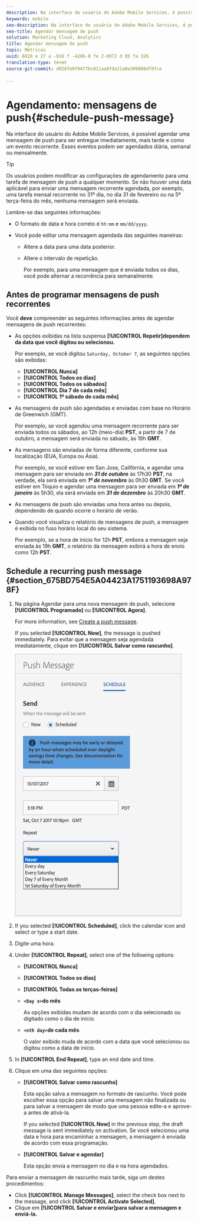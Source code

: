 ```yaml
---
description: Na interface do usuário do Adobe Mobile Services, é possível agendar uma mensagem de push para ser entregue imediatamente, mais tarde e como um evento recorrente. Esses eventos podem ser agendados diária, semanal ou mensalmente.
keywords: mobile
seo-description: Na interface do usuário do Adobe Mobile Services, é possível agendar uma mensagem de push para ser entregue imediatamente, mais tarde e como um evento recorrente. Esses eventos podem ser agendados diária, semanal ou mensalmente.
seo-title: Agendar mensagem de push
solution: Marketing Cloud, Analytics
title: Agendar mensagem de push
topic: Métricas
uuid: 6810 e 27 a -016 f -4286-8 fe 2-9972 d 85 fa 326
translation-type: tm+mt
source-git-commit: d028fe0f9477bc011aa8fda21a0a389808df0fce

---
```



# Agendamento: mensagens de push{#schedule-push-message}

Na interface do usuário do Adobe Mobile Services, é possível agendar uma mensagem de push para ser entregue imediatamente, mais tarde e como um evento recorrente. Esses eventos podem ser agendados diária, semanal ou mensalmente.

>[!TIP]
>
>Os usuários podem modificar as configurações de agendamento para uma tarefa de mensagem de push a qualquer momento. Se não houver uma data aplicável para enviar uma mensagem recorrente agendada, por exemplo, uma tarefa mensal recorrente no 31º dia, no dia 31 de fevereiro ou na 5ª terça-feira do mês, nenhuma mensagem será enviada.

Lembre-se das seguintes informações:

* O formato de data e hora correto é `hh:mm` e `mm/dd/yyyy`.

* Você pode editar uma mensagem agendada das seguintes maneiras:

   * Altere a data para uma data posterior.
   * Altere o intervalo de repetição.

      Por exemplo, para uma mensagem que é enviada todos os dias, você pode alternar a recorrência para semanalmente.

## Antes de programar mensagens de push recorrentes

Você **deve** compreender as seguintes informações antes de agendar mensagens de push recorrentes:

* As opções exibidas na lista suspensa **[!UICONTROL Repetir]dependem da data que você digitou ou selecionou.**

   Por exemplo, se você digitou `Saturday, October 7`, as seguintes opções são exibidas:

   * **[!UICONTROL Nunca]**
   * **[!UICONTROL Todos os dias]**
   * **[!UICONTROL Todos os sábados]**
   * **[!UICONTROL Dia 7 de cada mês]**
   * **[!UICONTROL 1º sábado de cada mês]**

* As mensagens de push são agendadas e enviadas com base no Horário de Greenwich (GMT).

   Por exemplo, se você agendou uma mensagem recorrente para ser enviada todos os sábados, ao 12h (meio-dia) **PST**, a partir de 7 de outubro, a mensagem será enviada no sábado, às 19h **GMT**.
* As mensagens são enviadas de forma diferente, conforme sua localização (EUA, Europa ou Ásia).

   Por exemplo, se você estiver em San Jose, Califórnia, e agendar uma mensagem para ser enviada em ***31 de outubro*** às 17h30 **PST**, na verdade, ela será enviada em ***1º de novembro*** às 0h30 **GMT**. Se você estiver em Tóquio e agendar uma mensagem para ser enviada em ***1º de janeiro*** às 5h30, ela será enviada em ***31 de dezembro*** às 20h30 **GMT**.
* As mensagens de push são enviadas uma hora antes ou depois, dependendo de quando ocorre o horário de verão.
* Quando você visualiza o relatório de mensagens de push, a mensagem é exibida no fuso horário local do seu sistema.

   Por exemplo, se a hora de início for 12h **PST**, embora a mensagem seja enviada às 19h **GMT**, o relatório da mensagem exibirá a hora de envio como 12h **PST**.

## Schedule a recurring push message {#section_675BD754E5A04423A1751193698A978F}

1. Na página Agendar para uma nova mensagem de push, selecione **[!UICONTROL Programado]** ou **[!UICONTROL Agora]**.

   For more information, see [Create a push message](/help/using/in-app-messaging/t-create-push-message/t-create-push-message.md).

   If you selected **[!UICONTROL Now]**, the message is pushed immediately. Para evitar que a mensagem seja agendada imediatamente, clique em **[!UICONTROL Salvar como rascunho]**.

   ![](assets/schedule-push-message.png)

1. If you selected **[!UICONTROL Scheduled]**, click the calendar icon and select or type a start date.
1. Digite uma hora. 
1. Under **[!UICONTROL Repeat]**, select one of the following options:

   * **[!UICONTROL Nunca]**
   * **[!UICONTROL Todos os dias]**
   * **[!UICONTROL Todas as terças-feiras]**
   * **`<Day x>`do mês**

      As opções exibidas mudam de acordo com o dia selecionado ou digitado como o dia de início.
   * **`<nth day>`de cada mês**

      O valor exibido muda de acordo com a data que você selecionou ou digitou como a data de início.

1. In **[!UICONTROL End Repeat]**, type an end date and time.
1. Clique em uma das seguintes opções:

   * **[!UICONTROL Salvar como rascunho]**

      Esta opção salva a mensagem no formato de rascunho. Você pode escolher essa opção para salvar uma mensagem não finalizada ou para salvar a mensagem de modo que uma pessoa edite-a e aprove-a antes de ativá-la.

      If you selected **[!UICONTROL Now]** in the previous step, the draft message is sent immediately on activation. Se você selecionou uma data e hora para encaminhar a mensagem, a mensagem é enviada de acordo com essa programação.

   * **[!UICONTROL Salvar e agendar]**

      Esta opção envia a mensagem no dia e na hora agendados.

Para enviar a mensagem de rascunho mais tarde, siga um destes procedimentos:

* Click **[!UICONTROL Manage Messages]**, select the check box next to the message, and click **[!UICONTROL Activate Selected]**.
* Clique em **[!UICONTROL Salvar e enviar]para salvar a mensagem e enviá-la.**
